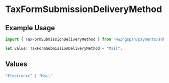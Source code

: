 # TaxFormSubmissionDeliveryMethod

## Example Usage

```typescript
import { TaxFormSubmissionDeliveryMethod } from "@wingspan/payments/sdk/models/shared";

let value: TaxFormSubmissionDeliveryMethod = "Mail";
```

## Values

```typescript
"Electronic" | "Mail"
```